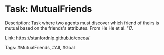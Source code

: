 Task: MutualFriends
====================
Description: Task where two agents must discover which friend of theirs is mutual based on the friends's attributes. From He He et al. '17. 

Link: https://stanfordnlp.github.io/cocoa/

Tags: #MutualFriends, #All, #Goal

